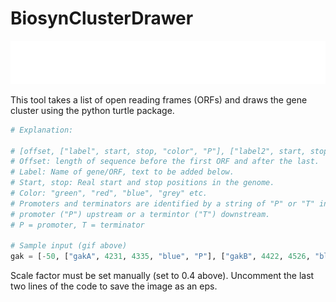 # BiosynClusterDrawer
![](gif.gif)

This tool takes a list of open reading frames (ORFs) and draws the gene cluster using the python turtle package.

```python
# Explanation:

# [offset, ["label", start, stop, "color", "P"], ["label2", start, stop, "color", "P"]]
# Offset: length of sequence before the first ORF and after the last.
# Label: Name of gene/ORF, text to be added below.
# Start, stop: Real start and stop positions in the genome. 
# Color: "green", "red", "blue", "grey" etc.
# Promoters and terminators are identified by a string of "P" or "T" in the list of the reading frame with a 
# promoter ("P") upstream or a termintor ("T") downstream.
# P = promoter, T = terminator

# Sample input (gif above)
gak = [-50, ["gakA", 4231, 4335, "blue", "P"], ["gakB", 4422, 4526, "blue"], ["gakC", 4561, 4659, "blue", "T"],  ["gakI", 5333, 4881, "red", "T"], ["cro", 5517, 5290, "grey", "P"], ["gakT", 5600, 7339, "green", "P", "T"]]

```
Scale factor must be set manually (set to 0.4 above).
Uncomment the last two lines of the code to save the image as an eps. 
